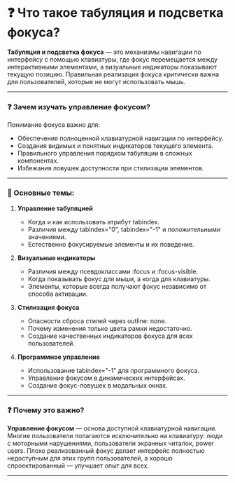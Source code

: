 # ❓ Что такое табуляция и подсветка фокуса?

**Табуляция и подсветка фокуса** — это механизмы навигации по интерфейсу с помощью клавиатуры, где фокус перемещается между интерактивными элементами, а визуальные индикаторы показывают текущую позицию. Правильная реализация фокуса критически важна для пользователей, которые не могут использовать мышь.

---

### ❓ Зачем изучать управление фокусом?

Понимание фокуса важно для:
- Обеспечения полноценной клавиатурной навигации по интерфейсу.
- Создания видимых и понятных индикаторов текущего элемента.
- Правильного управления порядком табуляции в сложных компонентах.
- Избежания ловушек доступности при стилизации элементов.

---

### 🔹 Основные темы:

1. **Управление табуляцией**
    - Когда и как использовать атрибут tabindex.
    - Различия между tabindex="0", tabindex="-1" и положительными значениями.
    - Естественно фокусируемые элементы и их поведение.

2. **Визуальные индикаторы**
    - Различия между псевдоклассами :focus и :focus-visible.
    - Когда показывать фокус для мыши, а когда для клавиатуры.
    - Элементы, которые всегда получают фокус независимо от способа активации.

3. **Стилизация фокуса**
    - Опасности сброса стилей через outline: none.
    - Почему изменения только цвета рамки недостаточно.
    - Создание качественных индикаторов фокуса для всех пользователей.

4. **Программное управление**
    - Использование tabindex="-1" для программного фокуса.
    - Управление фокусом в динамических интерфейсах.
    - Создание фокус-ловушек в модальных окнах.

---

### ❓ Почему это важно?

**Управление фокусом** — основа доступной клавиатурной навигации. Многие пользователи полагаются исключительно на клавиатуру: люди с моторными нарушениями, пользователи экранных читалок, power users. Плохо реализованный фокус делает интерфейс полностью недоступным для этих групп пользователей, а хорошо спроектированный — улучшает опыт для всех.

---
